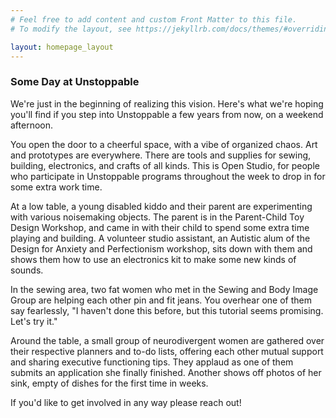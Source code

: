```yaml
---
# Feel free to add content and custom Front Matter to this file.
# To modify the layout, see https://jekyllrb.com/docs/themes/#overriding-theme-defaults

layout: homepage_layout
---
```

### Some Day at Unstoppable

We're just in the beginning of realizing this vision. Here's what we're hoping you'll find if you step into Unstoppable a few years from now, on a weekend afternoon. 

You open the door to a cheerful space, with a vibe of organized chaos. Art and prototypes are everywhere. There are tools and supplies for sewing, building, electronics, and crafts of all kinds. This is Open Studio, for people who participate in Unstoppable programs throughout the week to drop in for some extra work time.

At a low table, a young disabled kiddo and their parent are experimenting with various noisemaking objects. The parent is in the Parent-Child Toy Design Workshop, and came in with their child to spend some extra time playing and building. A volunteer studio assistant, an Autistic alum of the Design for Anxiety and Perfectionism workshop, sits down with them and shows them how to use an electronics kit to make some new kinds of sounds. 

In the sewing area, two fat women who met in the Sewing and Body Image Group are helping each other pin and fit jeans. You overhear one of them say fearlessly, "I haven't done this before, but this tutorial seems promising. Let's try it."  

Around the table, a small group of neurodivergent women are gathered over their respective planners and to-do lists, offering each other mutual support and sharing executive functioning tips. They applaud as one of them submits an application she finally finished. Another shows off photos of her sink, empty of dishes for the first time in weeks.  

If you'd like to get involved in any way please reach out!